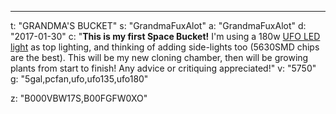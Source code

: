 ---
t: "GRANDMA'S BUCKET"
s: "GrandmaFuxAlot"
a: "GrandmaFuxAlot"
d: "2017-01-30"
c: "<strong>This is my first Space Bucket!</strong> I'm using a 180w <a href='https://amzn.to/36NO5zr'>UFO LED light</a> as top lighting, and thinking of adding side-lights too (5630SMD chips are the best). This will be my new cloning chamber, then will be growing plants from start to finish! Any advice or critiquing appreciated!"
v: "5750"
g: "5gal,pcfan,ufo,ufo135,ufo180"

z: "B000VBW17S,B00FGFW0XO"

